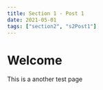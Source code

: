 ```yaml
---
title: Section 1 - Post 1
date: 2021-05-01
tags: ["section2", "s2Post1"]
---
```


# Welcome
This is a another test page